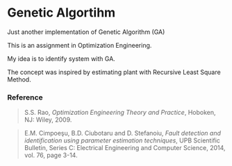# Genetic Algortihm
Just another implementation of Genetic Algorithm (GA)

This is an assignment in Optimization Engineering.

My idea is to identify system with GA.

The concept was inspired by estimating plant with Recursive Least Square Method.

### Reference
> S.S. Rao, *Optimization Engineering Theory and Practice*, Hoboken, NJ: Wiley, 2009.

>  E.M. Cimpoeşu, B.D. Ciubotaru and D. Stefanoiu, *Fault detection and identification using parameter estimation techniques*, UPB Scientific Bulletin, Series C: Electrical Engineering and Computer Science, 2014, vol. 76, page 3-14. 
